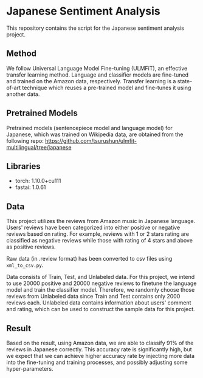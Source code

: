 # Japanese Sentiment Analysis
This repository contains the script for the Japanese sentiment analysis project.


## Method
We follow Universal Language Model Fine-tuning (ULMFiT), an effective transfer learning method.
Language and classifier models are fine-tuned and trained on the Amazon data, respectively.
Transfer learning is a state-of-art technique which reuses a pre-trained model and fine-tunes it using another data.


## Pretrained Models
Pretrained models (sentencepiece model and language model) for Japanese,
which was trained on Wikipedia data, are obtained from the following repo: 
https://github.com/tsurushun/ulmfit-multilingual/tree/japanese


## Libraries
- torch: 1.10.0+cu111
- fastai: 1.0.61


## Data
This project utilizes the reviews from Amazon music in Japanese language.
Users' reviews have been categorized into either positive or negative reviews based on rating.
For example, reviews with 1 or 2 stars rating are classified as negative reviews while those with
rating of 4 stars and above as positive reviews. 

Raw data (in .review format) has been converted to csv files using `xml_to_csv.py`.

Data consists of Train, Test, and Unlabeled data. For this project, we intend to use 20000 positive and 20000 negative reviews
to finetune the language model and train the classifier model. Therefore, we randomly choose
those reviews from Unlabeled data since Train and Test contains only 2000 reviews each.
Unlabeled data contains information about users' comment and rating, which can be used to 
construct the sample data for this project.


## Result
Based on the result, using Amazon data, we are able to classify 91% of the reviews in Japanese correctly. 
This accuracy rate is significantly high, but we expect that we can achieve higher accuracy rate by injecting more data
into the fine-tuning and training processes, and possibly adjusting some hyper-parameters.
